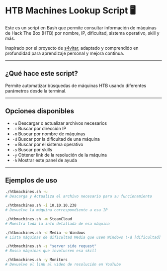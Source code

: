 # HTB Machines Lookup Script 🖥

Este es un script en Bash que permite consultar información de máquinas de Hack The Box (HTB) por nombre, IP, dificultad, sistema operativo, skill y más.

Inspirado por el proyecto de [s4vitar](https://github.com/s4vitar), adaptado y comprendido en profundidad para aprendizaje personal y mejora continua.

---

## ¿Qué hace este script?

Permite automatizar búsquedas de máquinas HTB usando diferentes parámetros desde la terminal.

---

## Opciones disponibles

- `-u` Descargar o actualizar archivos necesarios 
- `-i` Buscar por dirección IP 
- `-m` Buscar por nombre de máquinas 
- `-d` Buscar por la dificultad de una máquina 
- `-o` Buscar por el sistema operativo 
- `-s` Buscar por skills 
- `-y` Obtener link de la resolución de la máquina
- `-h` Mostrar este panel de ayuda


---

## Ejemplos de uso

```bash
./htbmachines.sh -u
# Descarga y Actualiza el archivo necesario para su funcionamiento

./htbmachines.sh -i 10.10.10.238
# Devuelve la máquina correspondiente a esa IP

./htbmachines.sh -m SteamCloud
# Muestra toda la info detallada de esa máquina

./htbmachines.sh -d Media -o Windows
# Lista máquinas de dificultad Media que usen Windows (-d [dificultad] -o [sistema operativo]) 

./htbmachines.sh -s "server side request"
# Busca máquinas que involucren esa skill

./htbmachines.sh -y Monitors
# Devuelve el link al video de resolución en YouTube
